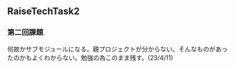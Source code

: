 ## RaiseTechTask2
### 第二回課題  

何故かサブモジュールになる。親プロジェクトが分からない。そんなものがあったのかもよくわからない。勉強の為このまま残す。(23/4/11)
